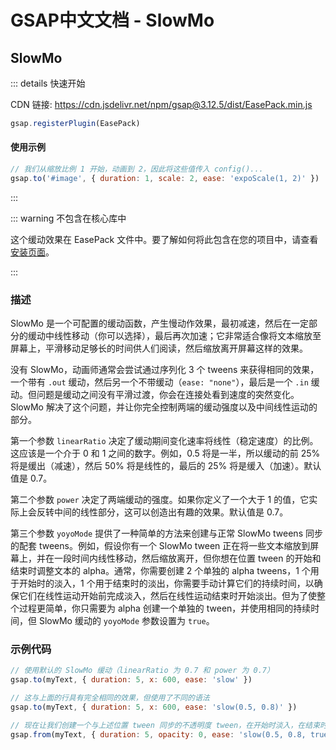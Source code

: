 # GSAP中文文档 - SlowMo

## SlowMo

::: details 快速开始

CDN 链接: https://cdn.jsdelivr.net/npm/gsap@3.12.5/dist/EasePack.min.js

```javascript
gsap.registerPlugin(EasePack)
```

#### 使用示例

```javascript
// 我们从缩放比例 1 开始，动画到 2，因此将这些值传入 config()...
gsap.to('#image', { duration: 1, scale: 2, ease: 'expoScale(1, 2)' })
```

:::

::: warning 不包含在核心库中

这个缓动效果在 EasePack 文件中。要了解如何将此包含在您的项目中，请查看[安装页面](/gsap/start)。

:::

### 描述

SlowMo 是一个可配置的缓动函数，产生慢动作效果，最初减速，然后在一定部分的缓动中线性移动（你可以选择），最后再次加速；它非常适合像将文本缩放至屏幕上，平滑移动足够长的时间供人们阅读，然后缩放离开屏幕这样的效果。

没有 SlowMo，动画师通常会尝试通过序列化 3 个 tweens 来获得相同的效果，一个带有 `.out` 缓动，然后另一个不带缓动（`ease: "none"`），最后是一个 `.in` 缓动。但问题是缓动之间没有平滑过渡，你会在连接处看到速度的突然变化。SlowMo 解决了这个问题，并让你完全控制两端的缓动强度以及中间线性运动的部分。

第一个参数 `linearRatio` 决定了缓动期间变化速率将线性（稳定速度）的比例。这应该是一个介于 0 和 1 之间的数字。例如，0.5 将是一半，所以缓动的前 25% 将是缓出（减速），然后 50% 将是线性的，最后的 25% 将是缓入（加速）。默认值是 0.7。

第二个参数 `power` 决定了两端缓动的强度。如果你定义了一个大于 1 的值，它实际上会反转中间的线性部分，这可以创造出有趣的效果。默认值是 0.7。

第三个参数 `yoyoMode` 提供了一种简单的方法来创建与正常 SlowMo tweens 同步的配套 tweens。例如，假设你有一个 SlowMo tween 正在将一些文本缩放到屏幕上，并在一段时间内线性移动，然后缩放离开，但你想在位置 tween 的开始和结束时调整文本的 alpha。通常，你需要创建 2 个单独的 alpha tweens，1 个用于开始时的淡入，1 个用于结束时的淡出，你需要手动计算它们的持续时间，以确保它们在线性运动开始前完成淡入，然后在线性运动结束时开始淡出。但为了使整个过程更简单，你只需要为 alpha 创建一个单独的 tween，并使用相同的持续时间，但 SlowMo 缓动的 `yoyoMode` 参数设置为 `true`。

### 示例代码

```javascript
// 使用默认的 SlowMo 缓动（linearRatio 为 0.7 和 power 为 0.7）
gsap.to(myText, { duration: 5, x: 600, ease: 'slow' })

// 这与上面的行具有完全相同的效果，但使用了不同的语法
gsap.to(myText, { duration: 5, x: 600, ease: 'slow(0.5, 0.8)' })

// 现在让我们创建一个与上述位置 tween 同步的不透明度 tween，在开始时淡入，在结束时淡出
gsap.from(myText, { duration: 5, opacity: 0, ease: 'slow(0.5, 0.8, true)' })
```
